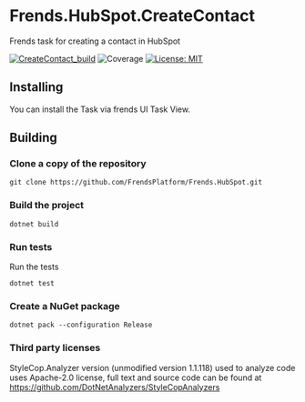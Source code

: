 # Frends.HubSpot.CreateContact

Frends task for creating a contact in HubSpot

[![CreateContact_build](https://github.com/FrendsPlatform/Frends.HubSpot/actions/workflows/CreateContact_build_and_test_on_main.yml/badge.svg)](https://github.com/FrendsPlatform/Frends.HubSpot/actions/workflows/CreateContact_build_and_test_on_main.yml)
![Coverage](https://app-github-custom-badges.azurewebsites.net/Badge?key=FrendsPlatform/Frends.HubSpot/Frends.HubSpot.CreateContact|main)
[![License: MIT](https://img.shields.io/badge/License-MIT-green.svg)](https://opensource.org/licenses/MIT)

## Installing

You can install the Task via frends UI Task View.

## Building

### Clone a copy of the repository

`git clone https://github.com/FrendsPlatform/Frends.HubSpot.git`

### Build the project

`dotnet build`

### Run tests

Run the tests

`dotnet test`

### Create a NuGet package

`dotnet pack --configuration Release`

### Third party licenses

StyleCop.Analyzer version (unmodified version 1.1.118) used to analyze code uses Apache-2.0 license, full text and
source code can be found at https://github.com/DotNetAnalyzers/StyleCopAnalyzers
